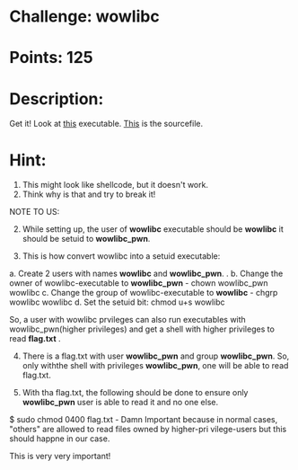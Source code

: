 # Challenge: wowlibc

# Points: 125

# Description: 

Get it!
Look at [this](./wowlibc) executable. 
[This](./wowlibc.c) is the sourcefile. 

# Hint: 

1. This might look like shellcode, but it doesn't work. 
2. Think why is that and try to break it!

NOTE TO US:


2. While setting up, the user of **wowlibc** executable should be **wowlibc** it should be setuid to **wowlibc_pwn**.

3. This is how convert wowlibc into a setuid executable:

a. Create 2 users with names **wowlibc** and **wowlibc_pwn**. .
b. Change the owner of wowlibc-executable to **wowlibc_pwn** - chown wowlibc_pwn wowlibc
c. Change the group of wowlibc-executable to **wowlibc** - chgrp wowlibc wowlibc
d. Set the setuid bit: chmod u+s wowlibc

So, a user with wowlibc prvileges can also run executables with wowlibc_pwn(higher privileges) and get a shell with higher privileges to read **flag.txt** .

4. There is a flag.txt with user **wowlibc_pwn** and group **wowlibc_pwn**. So, only withthe shell with privileges **wowlibc_pwn**, one will be able to read flag.txt.

5. With tha flag.txt, the following should be done to ensure only **wowlibc_pwn** user is able to read it and no one else.

$ sudo chmod 0400 flag.txt  - Damn Important because in normal cases, "others" are allowed to read files owned by higher-pri
vilege-users but this should happne in our case.

This is very very important!
